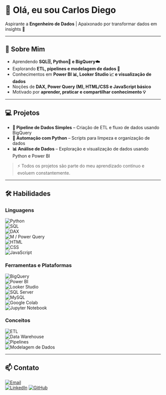 # 👋 Olá, eu sou Carlos Diego

Aspirante a **Engenheiro de Dados** | Apaixonado por transformar dados em insights 🚀

---

## 🌱 Sobre Mim
- Aprendendo **SQL🗄️, Python🐍 e BigQuery☁️**  
- Explorando **ETL, pipelines e modelagem de dados 🔄**  
- Conhecimentos em **Power BI 📊, Looker Studio 📈 e visualização de dados**  
- Noções de **DAX, Power Query (M), HTML/CSS e JavaScript básico**  
- Motivado por **aprender, praticar e compartilhar conhecimento 💡**

---

## 💻 Projetos
- **🔄 Pipeline de Dados Simples** – Criação de ETL e fluxo de dados usando BigQuery  
- **🤖 Automação com Python** – Scripts para limpeza e organização de dados
- **📊 Análise de Dados** – Exploração e visualização de dados usando Python e Power BI   

> ⚡ Todos os projetos são parte do meu aprendizado contínuo e evoluem constantemente.

---

## 🛠️ Habilidades

### Linguagens
![Python](https://img.shields.io/badge/Python-FFD43B?style=for-the-badge&logo=python&logoColor=blue)  
![SQL](https://img.shields.io/badge/SQL-4479A1?style=for-the-badge&logo=postgresql&logoColor=white)  
![DAX](https://img.shields.io/badge/DAX-0078D7?style=for-the-badge)  
![M / Power Query](https://img.shields.io/badge/PowerQuery-68217A?style=for-the-badge)  
![HTML](https://img.shields.io/badge/HTML-E34F26?style=for-the-badge&logo=html5&logoColor=white)  
![CSS](https://img.shields.io/badge/CSS-1572B6?style=for-the-badge&logo=css3&logoColor=white)  
![JavaScript](https://img.shields.io/badge/JavaScript-F7DF1E?style=for-the-badge&logo=javascript&logoColor=black)  

### Ferramentas e Plataformas
![BigQuery](https://img.shields.io/badge/BigQuery-4285F4?style=for-the-badge&logo=googlecloud&logoColor=white)  
![Power BI](https://img.shields.io/badge/Power%20BI-F2C811?style=for-the-badge&logo=microsoft-power-bi&logoColor=black)  
![Looker Studio](https://img.shields.io/badge/Looker%20Studio-4285F4?style=for-the-badge&logo=google&logoColor=white)  
![SQL Server](https://img.shields.io/badge/SQL%20Server-CC2927?style=for-the-badge&logo=microsoft-sql-server&logoColor=white)  
![MySQL](https://img.shields.io/badge/MySQL-4479A1?style=for-the-badge&logo=mysql&logoColor=white)  
![Google Colab](https://img.shields.io/badge/Google%20Colab-F9AB00?style=for-the-badge&logo=googlecolab&logoColor=white)  
![Jupyter Notebook](https://img.shields.io/badge/Jupyter-FF5F00?style=for-the-badge&logo=jupyter&logoColor=white)  

### Conceitos
![ETL](https://img.shields.io/badge/ETL-6BA292?style=for-the-badge)  
![Data Warehouse](https://img.shields.io/badge/Data%20Warehouse-0052CC?style=for-the-badge)  
![Pipelines](https://img.shields.io/badge/Pipelines-F2C811?style=for-the-badge)  
![Modelagem de Dados](https://img.shields.io/badge/Modelagem%20de%20Dados-4285F4?style=for-the-badge)  


---

## 📫 Contato
[![Email](https://img.shields.io/badge/Email-D14836?style=for-the-badge&logo=gmail&logoColor=white)](mailto:carlosdiegocd@gmail.com)  
[![LinkedIn](https://img.shields.io/badge/LinkedIn-0077B5?style=for-the-badge&logo=linkedin&logoColor=white)](www.linkedin.com/in/carlosdiego-nascimento)
[![GitHub](https://img.shields.io/badge/GitHub-181717?style=for-the-badge&logo=github&logoColor=white)](https://github.com/Carlosd-nascimento)
